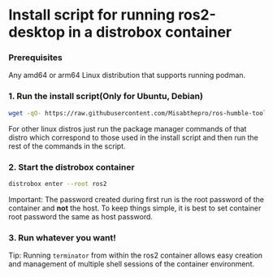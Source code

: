 # Install script for running ros2-desktop in a distrobox container

### Prerequisites
Any amd64 or arm64 Linux distribution that supports running podman.

### 1. Run the install script(Only for Ubuntu, Debian)
```sh
wget -qO- https://raw.githubusercontent.com/Misabthepro/ros-humble-toolbox/main/install | sh
```
For other linux distros just run the package manager commands of that distro which correspond to those used in the install script and then run the rest of the commands in the script.

### 2. Start the distrobox container
```sh
distrobox enter --root ros2
```
Important: The password created during first run is the root password of the container and **not** the host. To keep things simple, it is best to set container root password the same as host password.

### 3. Run whatever you want!
Tip: Running `terminator` from within the ros2 container allows easy creation and management of multiple shell sessions of the container environment.
